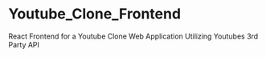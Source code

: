 # Youtube_Clone_Frontend
React Frontend for a Youtube Clone Web Application Utilizing Youtubes 3rd Party API
